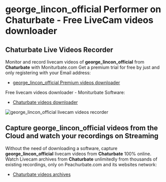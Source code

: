 # george_lincon_official Performer on Chaturbate - Free LiveCam videos downloader

## Chaturbate Live Videos Recorder

Monitor and record livecam videos of **george_lincon_official** from **Chaturbate** with Moniturbate.com
Get a premium trial for free by just and only registering with your Email address:
* [george_lincon_official Premium videos downloader](https://moniturbate.com/request-demo-licence-key.html)

Free livecam videos downloader - Moniturbate Software:
* [Chaturbate videos downloader](https://moniturbate.com/moniturbate-download-software.html)

![george_lincon_official livecam videos recorder](https://peachurnet.com/templates/moniturbate-software.png)


## Capture george_lincon_official videos from the Cloud and watch your recordings on Streaming

Without the need of downloading a software, capture **george_lincon_official** livecam videos from **Chaturbate** 100% online.
Watch Livecam archives from **Chaturbate** unlimitedly from thousands of existing recordings, only on Peachurbate.com and its websites network:
* [Chaturbate videos archives](https://peachurnet.com/)
